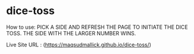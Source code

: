 # dice-toss

How to use:  PICK A SIDE AND REFRESH THE PAGE TO INITIATE THE DICE TOSS. THE SIDE WITH THE LARGER NUMBER WINS.


Live Site URL : (https://maqsudmallick.github.io/dice-toss/)
